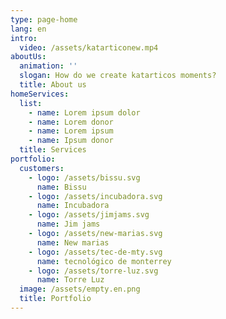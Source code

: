 ```yaml
---
type: page-home
lang: en
intro:
  video: /assets/katarticonew.mp4
aboutUs:
  animation: ''
  slogan: How do we create katarticos moments?
  title: About us
homeServices:
  list:
    - name: Lorem ipsum dolor
    - name: Lorem donor
    - name: Lorem ipsum
    - name: Ipsum donor
  title: Services
portfolio:
  customers:
    - logo: /assets/bissu.svg
      name: Bissu
    - logo: /assets/incubadora.svg
      name: Incubadora
    - logo: /assets/jimjams.svg
      name: Jim jams
    - logo: /assets/new-marias.svg
      name: New marias
    - logo: /assets/tec-de-mty.svg
      name: tecnológico de monterrey
    - logo: /assets/torre-luz.svg
      name: Torre Luz
  image: /assets/empty.en.png
  title: Portfolio
---
```


